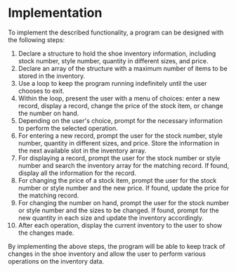 # Implementation

To implement the described functionality, a program can be designed with the following steps:

1. Declare a structure to hold the shoe inventory information, including stock number, style number, quantity in different sizes, and price.
2. Declare an array of the structure with a maximum number of items to be stored in the inventory.
3. Use a loop to keep the program running indefinitely until the user chooses to exit.
4. Within the loop, present the user with a menu of choices: enter a new record, display a record, change the price of the stock item, or change the number on hand.
5. Depending on the user's choice, prompt for the necessary information to perform the selected operation.
6. For entering a new record, prompt the user for the stock number, style number, quantity in different sizes, and price. Store the information in the next available slot in the inventory array.
7. For displaying a record, prompt the user for the stock number or style number and search the inventory array for the matching record. If found, display all the information for the record.
8. For changing the price of a stock item, prompt the user for the stock number or style number and the new price. If found, update the price for the matching record.
9. For changing the number on hand, prompt the user for the stock number or style number and the sizes to be changed. If found, prompt for the new quantity in each size and update the inventory accordingly.
10. After each operation, display the current inventory to the user to show the changes made.

By implementing the above steps, the program will be able to keep track of changes in the shoe inventory and allow the user to perform various operations on the inventory data.
